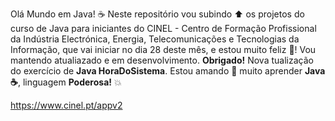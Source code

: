 Olá Mundo em Java! 
☕
Neste repositório vou subindo ⬆️ os projetos do curso de Java para iniciantes do CINEL - Centro de Formação Profissional da Indústria Electrónica, Energia, Telecomunicações e Tecnologias da Informação, que vai iniciar no dia 28 deste mês, e estou muito feliz 🥳! Vou mantendo atualiazado e em desenvolvimento. **Obrigado!**
Nova tualização do exercício de **Java HoraDoSistema**.
Estou amando 💓 muito aprender **Java ☕**, linguagem **Poderosa!** 💥

https://www.cinel.pt/appv2
